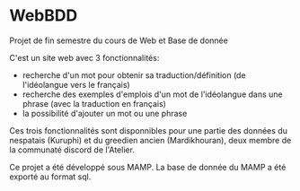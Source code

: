 # WebBDD
Projet de fin semestre du cours de Web et Base de donnée

C'est un site web avec 3 fonctionnalités:
- recherche d'un mot pour obtenir sa traduction/définition (de l'idéolangue vers le français)
- recherche des exemples d'emplois d'un mot de l'idéolangue dans une phrase (avec la traduction en français)
- la possibilité d'ajouter un mot ou une phrase 

Ces trois fonctionnalités sont disponnibles pour une partie des données du nespatais (Kuruphi) et du greedien ancien (Mardikhouran), deux membre de la communaté discord de l'Atelier.

Ce projet a été développé sous MAMP. La base de donnée du MAMP a été exporté au format sql.
